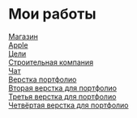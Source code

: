 # Мои работы
[Магазин](https://Atamazow.github.io/Magazin)<br>
[ Apple](https://Atamazow.github.io/apple)<br>
[Цели](https://Atamazow.github.io/goals)<br>
[Строительная  компания](https://Atamazow.github.io/constructioncompany)<br>
[Чат](https://Atamazow.github.io/chat)<br>
[Верстка портфолио](https://Atamazow.github.io/portfolio-atam)<br>
[Вторая верстка для портфолио](https://Atamazow.github.io/verstka-at)<br>
[Третья верстка для портфолио](https://Atamazow.github.io/verstka-port2)<br>
[Четвёртая верстка для портфолио](https://Atamazow.github.io/atam-design)
  
